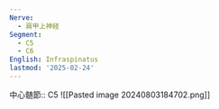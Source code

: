```yaml
---
Nerve:
  - 肩甲上神経
Segment:
  - C5
  - C6
English: Infraspinatus
lastmod: '2025-02-24'
---
```

中心髄節:: C5
![[Pasted image 20240803184702.png]]
